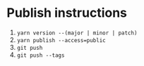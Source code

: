 # Publish instructions

1. `yarn version --(major | minor | patch)`
2. `yarn publish --access=public`
3. `git push`
4. `git push --tags`
